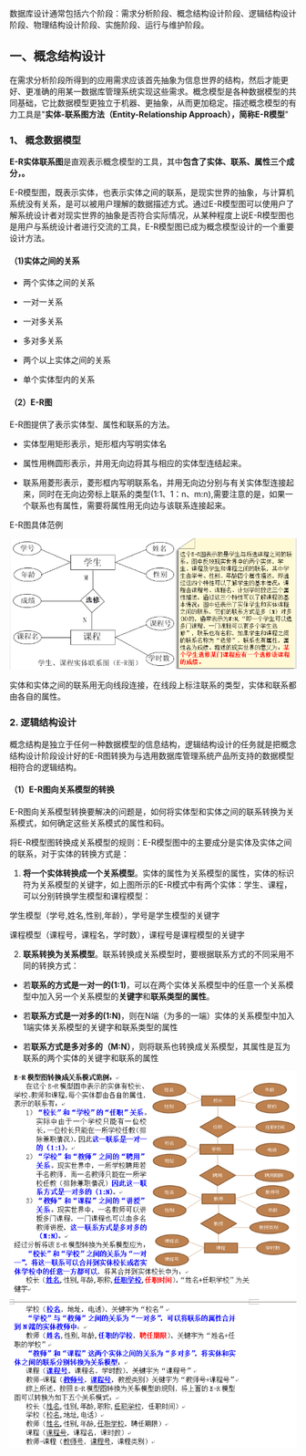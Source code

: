 数据库设计通常包括六个阶段：需求分析阶段、概念结构设计阶段、逻辑结构设计阶段、物理结构设计阶段、实施阶段、运行与维护阶段。



## 一、概念结构设计



在需求分析阶段所得到的应用需求应该首先抽象为信息世界的结构，然后才能更好、更准确的用某一数据库管理系统实现这些需求。概念模型是各种数据模型的共同基础，它比数据模型更独立于机器、更抽象，从而更加稳定。描述概念模型的有力工具是"**实体-联系图方法（Entity-Relationship Approach），简称E-R模型**"

### 1、 概念数据模型

**E-R实体联系图**是直观表示概念模型的工具，其中**包含了实体、联系、属性三个成分，。**

E-R模型图，既表示实体，也表示实体之间的联系，是现实世界的抽象，与计算机系统没有关系，是可以被用户理解的数据描述方式。通过E-R模型图可以使用户了解系统设计者对现实世界的抽象是否符合实际情况，从某种程度上说E-R模型图也是用户与系统设计者进行交流的工具，E-R模型图已成为概念模型设计的一个重要设计方法。

#### （1)实体之间的关系

-  两个实体之间的关系 

- 一对一关系

- 一对多关系

- 多对多关系

-  两个以上实体之间的关系 

-  单个实体型内的关系 

#### （2）E-R图

E-R图提供了表示实体型、属性和联系的方法。

- 实体型用矩形表示，矩形框内写明实体名

- 属性用椭圆形表示，并用无向边将其与相应的实体型连结起来。

- 联系用菱形表示，菱形框内写明联系名，并用无向边分别与有关实体型连接起来，同时在无向边旁标上联系的类型(1:1、1：n、m:n),需要注意的是，如果一个联系也有属性，需要将属性用无向边与该联系连接起来。

E-R图具体范例



![img](./assets/1671813169634-e959cd26-81bd-4627-b0e6-916b86982ef5.png)



实体和实体之间的联系用无向线段连接，在线段上标注联系的类型，实体和联系都由各自的属性。

### 2. 逻辑结构设计

概念结构是独立于任何一种数据模型的信息结构，逻辑结构设计的任务就是把概念结构设计阶段设计好的E-R图转换为与选用数据库管理系统产品所支持的数据模型相符合的逻辑结构。

#### （1）E-R图向关系模型的转换

E-R图向关系模型转换要解决的问题是，如何将实体型和实体之间的联系转换为关系模式，如何确定这些关系模式的属性和码。

将E-R模型图转换成关系模型的规则：E-R模型图中的主要成分是实体及实体之间的联系，对于实体的转换方式是：

1) **将一个实体转换成一个关系模型**。实体的属性为关系模型的属性，实体的标识符为关系模型的关键字，如上图所示的E-R模式中有两个实体：学生、课程，可以分别转换学生模型和课程模型：

学生模型（学号,姓名,性别,年龄），学号是学生模型的关键字

课程模型（课程号，课程名，学时数），课程号是课程模型的关键字

2) **联系转换为关系模型**。联系转换成关系模型时，要根据联系方式的不同采用不同的转换方式：

- 若**联系的方式是一对一的(1:1)**，可以在两个实体关系模型中的任意一个关系模型中加入另一个关系模型的**关键字**和**联系类型的属性**。

- 若**联系方式是一对多的(1:N)**，则在N端（为多的一端）实体的关系模型中加入1端实体关系模型的关键字和联系类型的属性

- 若**联系方式是多对多的（M:N）**，则将联系也转换成关系模型，其属性是互为联系的两个实体的关键字和联系的属性



![img](./assets/1671813177648-5c86125f-0827-40e2-be15-e3036a73df0b.png)